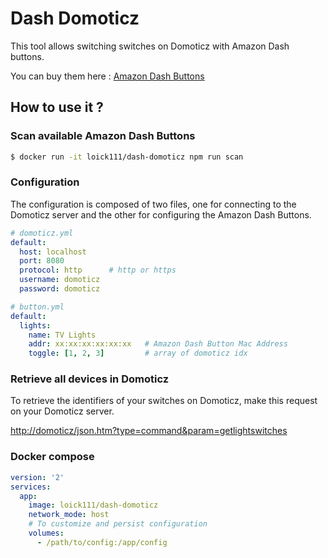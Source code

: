 # Dash Domoticz

This tool allows switching switches on Domoticz with Amazon Dash buttons.

You can buy them here : [Amazon Dash Buttons](https://www.amazon.com/Dash-Buttons/b?ie=UTF8&node=10667898011)

## How to use it ?

### Scan available Amazon Dash Buttons
```sh
$ docker run -it loick111/dash-domoticz npm run scan
```

### Configuration
The configuration is composed of two files, one for connecting to the Domoticz server and the other for configuring the Amazon Dash Buttons.

```yaml
# domoticz.yml
default:
  host: localhost
  port: 8080          
  protocol: http      # http or https
  username: domoticz
  password: domoticz
```
```yaml
# button.yml
default:
  lights:
    name: TV Lights
    addr: xx:xx:xx:xx:xx:xx   # Amazon Dash Button Mac Address
    toggle: [1, 2, 3]         # array of domoticz idx
```

### Retrieve all devices in Domoticz
To retrieve the identifiers of your switches on Domoticz, make this request on your Domoticz server.

[http://domoticz/json.htm?type=command&param=getlightswitches](http://domoticz/json.htm?type=command&param=getlightswitches)

### Docker compose
```yaml
version: '2'
services:
  app:
    image: loick111/dash-domoticz
    network_mode: host
    # To customize and persist configuration
    volumes:
      - /path/to/config:/app/config
```